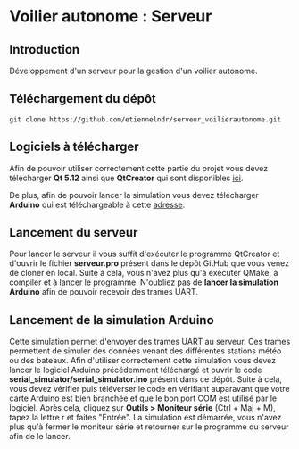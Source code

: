 Voilier autonome : Serveur
==========================

Introduction
------------

Développement d'un serveur pour la gestion d'un voilier autonome.


Téléchargement du dépôt
-----------------------

```
git clone https://github.com/etiennelndr/serveur_voilierautonome.git
```


Logiciels à télécharger
-----------------------

Afin de pouvoir utiliser correctement cette partie du projet vous devez télécharger **Qt 5.12** ainsi que **QtCreator** 
qui sont disponibles [ici](https://www.qt.io/download).

De plus, afin de pouvoir lancer la simulation vous devez télécharger **Arduino** qui est téléchargeable à cette [adresse](https://www.arduino.cc/en/main/software).


Lancement du serveur
--------------------

Pour lancer le serveur il vous suffit d'exécuter le programme QtCreator et d'ouvrir le fichier **serveur.pro** présent dans
le dépôt GitHub que vous venez de cloner en local. Suite à cela, vous n'avez plus qu'à exécuter QMake, à compiler et à lancer
le programme. N'oubliez pas de **lancer la simulation Arduino** afin de pouvoir recevoir des trames UART.


Lancement de la simulation Arduino
----------------------------------
Cette simulation permet d'envoyer des trames UART au serveur. Ces trames permettent de simuler des données venant des
différentes stations météo ou des bateaux.
Afin d'utiliser correctement cette simulation vous devez lancer le logiciel Arduino précédemment téléchargé et ouvrir le code 
**serial_simulator/serial_simulator.ino** présent dans ce dépôt. Suite à cela, vous devez vérifier puis téléverser le code
en vérifiant auparavant que votre carte Arduino est bien branchée et que le bon port COM est utilisé par le logiciel. Après cela,
cliquez sur **Outils > Moniteur série** (Ctrl + Maj + M), tapez la lettre r et faites "Entrée". La simulation est démarrée, vous 
n'avez plus qu'à fermer le moniteur série et retourner sur le programme du serveur afin de le lancer.
